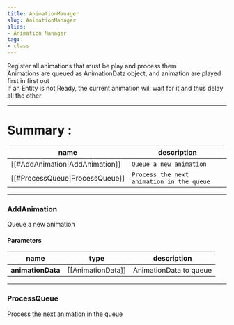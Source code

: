 ```yaml
---
title: AnimationManager
slug: AnimationManager
alias: 
- Animation Manager
tag: 
- class
---
```

Register all animations that must be play and process them\
Animations are queued as AnimationData object, and animation are played first in first out\
If an Entity is not Ready, the current animation will wait for it and thus delay all the other

---
# Summary :
name|description
----|----
[[#AddAnimation\|AddAnimation]] | `Queue a new animation`
[[#ProcessQueue\|ProcessQueue]] | `Process the next animation in the queue`

---
### AddAnimation
Queue a new animation

#### Parameters
name|type|description
-----|-----|-----
**animationData**|[[AnimationData]]|AnimationData to queue

---
### ProcessQueue
Process the next animation in the queue
